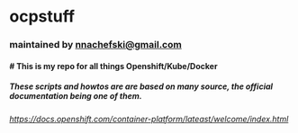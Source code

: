 # ocpstuff
### maintained by nnachefski@gmail.com

#### # This is my repo for all things Openshift/Kube/Docker 
##### These scripts and howtos are are based on many source, the official documentation being one of them.
###### https://docs.openshift.com/container-platform/lateast/welcome/index.html